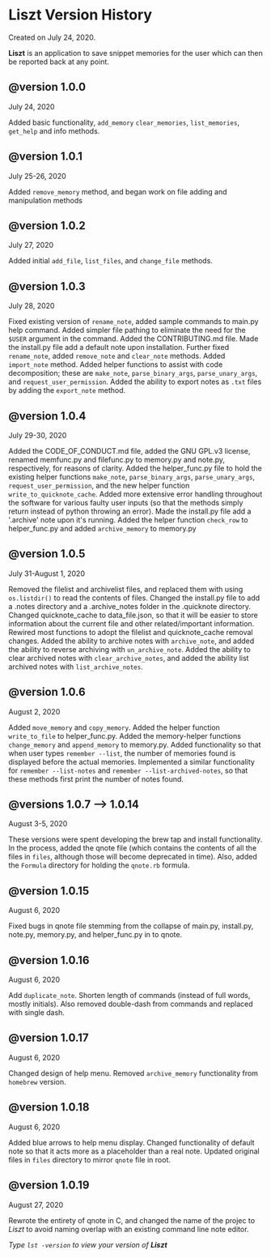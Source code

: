 # **Liszt Version History** #

Created on July 24, 2020. 

**Liszt** is an application to save snippet
memories for the user which can
then be reported back at any point.
 
## **@version 1.0.0** ## 
July 24, 2020

Added basic functionality, `add_memory`
`clear_memories`, `list_memories`, `get_help`
and info methods.

## **@version 1.0.1** ## 
July 25-26, 2020

Added `remove_memory` method, and began
work on file adding and manipulation
methods

## **@version 1.0.2** ## 
July 27, 2020

Added initial `add_file`, `list_files`,
and `change_file` methods.

## **@version 1.0.3** ##
July 28, 2020

Fixed existing version of `rename_note`, added sample 
commands to main.py help command. Added simpler file 
pathing to eliminate the need for the `$USER` argument
in the command. Added the CONTRIBUTING.md file. Made
the install.py file add a default note upon installation.
Further fixed `rename_note`, added `remove_note` and `clear_note`
methods. Added `import_note` method. Added helper functions to assist
with code decomposition; these are `make_note`, `parse_binary_args`,
`parse_unary_args`, and `request_user_permission`. Added the ability
to export notes as `.txt` files by adding the `export_note` method.

## **@version 1.0.4** ##
July 29-30, 2020

Added the CODE_OF_CONDUCT.md file, added the GNU GPL.v3 license,
renamed memfunc.py and filefunc.py to memory.py and note.py, respectively,
for reasons of clarity. Added the helper_func.py file to hold the existing
helper functions `make_note`, `parse_binary_args`, `parse_unary_args`,
`request_user_permission`, and the new helper function `write_to_quicknote_cache`.
Added more extensive error handling throughout the software for various faulty
user inputs (so that the methods simply return instead of python throwing an error).
Made the install.py file add a '.archive' note upon it's running. Added the helper 
function `check_row` to helper_func.py and added `archive_memory` to memory.py

## **@version 1.0.5** ##
July 31-August 1, 2020

Removed the filelist and archivelist files, and replaced them with using `os.listdir()`
to read the contents of files. Changed the install.py file to add a .notes directory and
a .archive_notes folder in the .quicknote directory. Changed quicknote_cache to data_file.json,
so that it will be easier to store information about the current file and other related/important
information. Rewired most functions to adopt the filelist and quicknote_cache removal changes. Added
the ability to archive notes with `archive_note`, and added the ability to reverse archiving with
`un_archive_note`. Added the ability to clear archived notes with `clear_archive_notes`, and added
the ability list archived notes with `list_archive_notes`.

## **@version 1.0.6** ##
August 2, 2020

Added `move_memory` and `copy_memory`. Added the helper function `write_to_file` to helper_func.py.
Added the memory-helper functions `change_memory` and `append_memory` to memory.py. Added functionality
so that when user types `remember --list`, the number of memories found is displayed before the actual
memories. Implemented a similar functionality for `remember --list-notes` and `remember --list-archived-notes`,
so that these methods first print the number of notes found.

## **@versions 1.0.7 --> 1.0.14** ##
August 3-5, 2020

These versions were spent developing the brew tap and install functionality. In the process, added the qnote file
(which contains the contents of all the files in `files`, although those will become deprecated in time). Also,
added the `Formula` directory for holding the `qnote.rb` formula.

## **@version 1.0.15** ##
August 6, 2020

Fixed bugs in qnote file stemming from the collapse of main.py, install.py, note.py, memory.py, and helper_func.py in
to qnote.

## **@version 1.0.16** ##
August 6, 2020

Add `duplicate_note`. Shorten length of commands (instead of full words, mostly initials). Also removed double-dash from
commands and replaced with single dash.

## **@version 1.0.17** ##
August 6, 2020

Changed design of help menu. Removed `archive_memory` functionality from `homebrew` version. 

## **@version 1.0.18** ##
August 6, 2020

Added blue arrows to help menu display. Changed functionality of default note so that it
acts more as a placeholder than a real note. Updated original files in `files` directory
to mirror `qnote` file in root.

## **@version 1.0.19** ##
August 27, 2020

Rewrote the entirety of qnote in C, and changed the name of the projec to *Liszt* to avoid
naming overlap with an existing command line note editor.

*Type `lst -version` to view your version of **Liszt***
